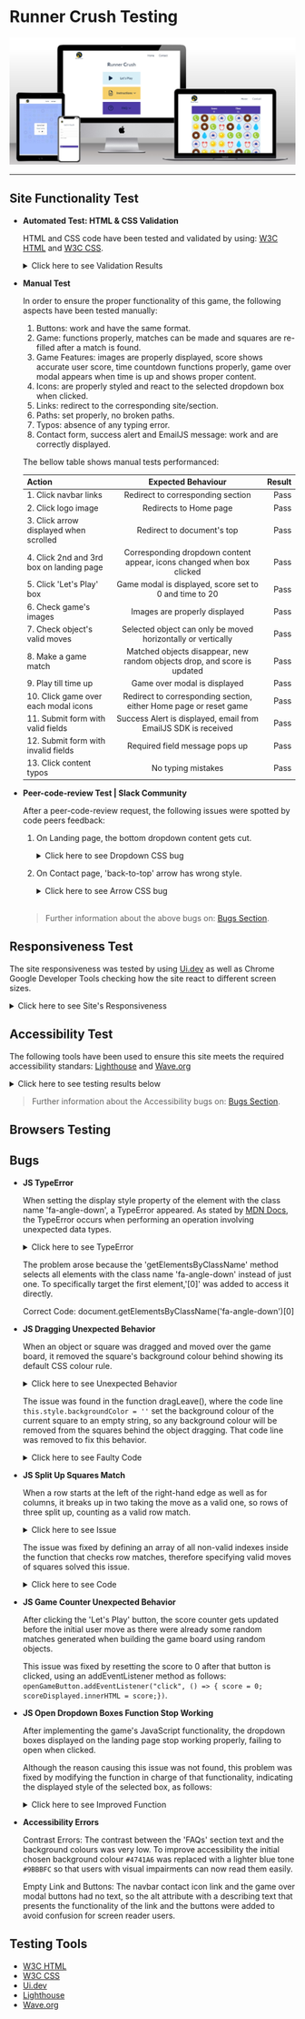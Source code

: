 # Runner Crush Testing

![Site Mockup](https://github.com/anav-dev/runner-crush/blob/main/assets/docs/mockup/site-mockup.jpg)


---

## Site Functionality Test
- __Automated Test: HTML & CSS Validation__

    HTML and CSS code have been tested and validated by using: [W3C HTML](https://validator.w3.org/) and [W3C CSS](https://jigsaw.w3.org/css-validator/). 

    <details>
    <summary>Click here to see Validation Results</summary>
    <br>

    ![HTML Validation](https://github.com/anav-dev/runner-crush/blob/main/assets/docs/test/W3C-HTML-Validator.jpg)

    ![CSS Validation](https://github.com/anav-dev/runner-crush/blob/main/assets/docs/test/W3C-CSS-Validator.jpg)

    </details>


- __Manual Test__

    In order to ensure the proper functionality of this game, the following aspects have been tested manually: 

    1. Buttons: work and have the same format.
    2. Game: functions properly, matches can be made and squares are re-filled after a match is found.
    3. Game Features: images are properly displayed, score shows accurate user score, time countdown functions properly, game over modal appears when time is up and shows proper content.
    4. Icons: are properly styled and react to the selected dropdown box when clicked.
    5. Links: redirect to the corresponding site/section.
    6. Paths: set properly, no broken paths.
    7. Typos: absence of any typing error.
    8. Contact form, success alert and EmailJS message: work and are correctly displayed.
   
    
    The bellow table shows manual tests performanced:

    | Action | Expected Behaviour | Result |
    | :---         |     :---:      |          ---: |
    | 1. Click navbar links   | Redirect to corresponding section     | Pass    |
    | 2. Click logo image   | Redirects to Home page     | Pass    |
    | 3. Click arrow displayed when scrolled  | Redirect to document's top    | Pass    |
    | 4. Click 2nd and 3rd box on landing page  | Corresponding dropdown content appear, icons changed when box clicked    | Pass    |
    | 5. Click 'Let's Play' box   | Game modal is displayed, score set to 0 and time to 20    | Pass    |
    | 6. Check game's images   | Images are properly displayed    | Pass    | 
    | 7. Check object's valid moves   | Selected object can only be moved horizontally or vertically    | Pass    |   
    | 8. Make a game match  | Matched objects disappear, new random objects drop, and score is updated     | Pass    |
    | 9. Play till time up  | Game over modal is displayed     | Pass    |
    | 10. Click game over each modal icons  | Redirect to corresponding section, either Home page or reset game     | Pass    |
    | 11. Submit form with valid fields  | Success Alert is displayed, email from EmailJS SDK is received     | Pass    |
    | 12. Submit form with invalid fields  | Required field message pops up     | Pass    |
    | 13. Click content typos  | No typing mistakes     | Pass    |


- __Peer-code-review Test | Slack Community__

    After a peer-code-review request, the following issues were spotted by code peers feedback:

    1. On Landing page, the bottom dropdown content gets cut.

        <details>
        <summary>Click here to see Dropdown CSS bug</summary>
        <br>

        ![Dropdown CSS bug](https://github.com/anav-dev/runner-crush/blob/main/assets/docs/test/css-bug-dropdown.jpg)

        </details>

    2. On Contact page, 'back-to-top' arrow has wrong style.

        <details>
        <summary>Click here to see Arrow CSS bug</summary>
        <br>

        ![Arrow CSS bug](https://github.com/anav-dev/runner-crush/blob/main/assets/docs/test/css-bug-totop-arrow.jpg)

        </details>

    <br>

    > Further information about the above bugs on: [Bugs Section](https://github.com/anav-dev/runner-crush/blob/main/assets/docs/test/TESTING.md#bugs).
    

## Responsiveness Test

The site responsiveness was tested by using [Ui.dev](https://ui.dev/amiresponsive) as well as Chrome Google Developer Tools checking how the site react to different screen sizes.  

<details>
<summary>Click here to see Site's Responsiveness</summary>
<br>

![Responsiveness](https://github.com/anav-dev/runner-crush/blob/main/assets/docs/mockup/site-mockup-2.jpg)

</details>

## Accessibility Test

The following tools have been used to ensure this site meets the required accessibility standars: [Lighthouse](https://developer.chrome.com/docs/lighthouse#:~:text=Lighthouse%20has%20audits%20for%20performance,or%20as%20a%20Node%20module.) and 
[Wave.org](https://wave.webaim.org/)

<details>
<summary>Click here to see testing results below</summary>
<br>

![Wave Testing](https://github.com/anav-dev/runner-crush/blob/main/assets/docs/test/wave-testing.jpg)
![Lighthouse Testing](https://github.com/anav-dev/runner-crush/blob/main/assets/docs/test/lighthouse-testing.jpg)

</details>

> Further information about the Accessibility bugs on: [Bugs Section](https://github.com/anav-dev/runner-crush/blob/main/assets/docs/test/TESTING.md#bugs).

## Browsers Testing


## Bugs
- __JS TypeError__

    When setting the display style property of the element with the class name 'fa-angle-down', a TypeError appeared. As stated by [MDN Docs](https://developer.mozilla.org/en-US/), the TypeError occurs when performing an operation involving unexpected data types. 

    <details>
    <summary>Click here to see TypeError</summary>
    <br>

    ![Console TypeError](https://github.com/anav-dev/runner-crush/blob/main/assets/docs/test/js-type-error.jpg)

    ![Faulty Code](https://github.com/anav-dev/runner-crush/blob/main/assets/docs/test/js-type-error-code.jpg)

    </details>


    The problem arose because the 'getElementsByClassName' method selects all elements with the class name 'fa-angle-down' instead of just one. To specifically target the first element,'[0]' was added to access it directly.
    
    Correct Code: document.getElementsByClassName('fa-angle-down')[0]

- __JS Dragging Unexpected Behavior__

    When an object or square was dragged and moved over the game board, it removed the square's background colour behind showing its default CSS colour rule.

    <details>
    <summary>Click here to see Unexpected Behavior</summary>
    <br>

    ![Game Board](https://github.com/anav-dev/runner-crush/blob/main/assets/docs/test/js-bug-drag.jpg)

    </details>

    The issue was found in the function dragLeave(), where the code line `this.style.backgroundColor = ''` set the background colour of the current square to an empty string, so any background colour will be removed from the squares behind the object dragging. That code line was removed to fix this behavior.

    <details>
    <summary>Click here to see Faulty Code</summary>
    <br>

    ![Faulty Code](https://github.com/anav-dev/runner-crush/blob/main/assets/docs/test/js-bug-drag-code.jpg)

    </details>

- __JS Split Up Squares Match__

    When a row starts at the left of the right-hand edge as well as for columns, it breaks up in two taking the move as a valid one, so rows of three split up, counting as a valid row match.

    <details>
    <summary>Click here to see Issue</summary>
    <br>

    ![Split Up Squares](https://github.com/anav-dev/runner-crush/blob/main/assets/docs/test/js-bug-notvalidmove.jpg)

    </details>

    The issue was fixed by defining an array of all non-valid indexes inside the function that checks row matches, therefore specifying valid moves of squares solved this issue.

    <details>
    <summary>Click here to see Code</summary>
    <br>

    ![Solution Code](https://github.com/anav-dev/runner-crush/blob/main/assets/docs/test/js-bug-notvalidmove-code.jpg)

    </details>

- __JS Game Counter Unexpected Behavior__

    After clicking the 'Let's Play' button, the score counter gets updated before the initial user move as there were already some random matches generated when building the game board using random objects.

    This issue was fixed by resetting the score to 0 after that button is clicked, using an addEventListener method as follows: `openGameButton.addEventListener("click", () => { score = 0; scoreDisplayed.innerHTML = score;})`.

- __JS Open Dropdown Boxes Function Stop Working__

    After implementing the game's JavaScript functionality, the dropdown boxes displayed on the landing page stop working properly, failing to open when clicked.

    Although the reason causing this issue was not found, this problem was fixed by modifying the function in charge of that functionality, indicating the displayed style of the selected box, as follows:

    <details>
    <summary>Click here to see Improved Function</summary>
    <br>

    ![Solution Code](https://github.com/anav-dev/runner-crush/blob/main/assets/docs/test/js-bug-dropdow-code.jpg)

    </details>

- __Accessibility Errors__

    Contrast Errors: The contrast between the 'FAQs' section text and the background colours was very low. To improve accessibility the initial chosen background colour `#4741A6` was replaced with a lighter blue tone `#9BBBFC` so that users with visual impairments can now read them easily.

    Empty Link and Buttons: The navbar contact icon link and the game over modal buttons had no text, so the alt attribute with a describing text that presents the functionality of the link and the buttons were added to avoid confusion for screen reader users.


## Testing Tools

- [W3C HTML](https://validator.w3.org/)
- [W3C CSS](https://jigsaw.w3.org/css-validator/)
- [Ui.dev](https://ui.dev/amiresponsive)
- [Lighthouse](https://developer.chrome.com/docs/lighthouse#:~:text=Lighthouse%20has%20audits%20for%20performance,or%20as%20a%20Node%20module.)
- [Wave.org](https://wave.webaim.org/)